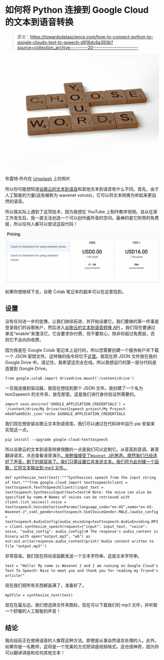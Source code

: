 # 如何将 Python 连接到 Google Cloud 的文本到语音转换

> 原文：<https://towardsdatascience.com/how-to-connect-python-to-google-clouds-text-to-speech-d918dc6a393b?source=collection_archive---------20----------------------->

![](img/e1cf2a57681afc8f650d4578d7bb9ed4.png)

布雷特·乔丹在 [Unsplash](https://unsplash.com?utm_source=medium&utm_medium=referral) 上的照片

所以你可能想知道[谷歌云的文本到语音](https://cloud.google.com/text-to-speech)和其他文本到语音有什么不同。首先，由于人工智能的力量(这些被称为 wavenet voices)，它可以将文本转换为听起来更自然的语音。

所以我实际上遇到了这项技术，因为我想在 YouTube 上制作教学视频。自从在家工作发生后，我一直无法创造一个可以创作画外音的空间。最棒的是它附带的免费层，所以任何人都可以尝试这段代码！

![](img/93099f4a2a10d6709a2f18a073915280.png)

如果你想继续下去，谷歌 Colab 笔记本的副本可以在这里找到。

## 设置

没有任何进一步的犹豫，让我们继续前进，并开始设置它。我们要做的第一件事是登录我们的谷歌账户，然后进入[谷歌云的文本到语音转换 API](https://console.cloud.google.com/marketplace/product/google/texttospeech.googleapis.com?q=text&id=d0bc4aeb-b91e-47bc-bd5a-01894bf3a648&project=deep-lore-292922) 。我们现在要通过单击“enable”来激活它。它会要求你付费，但不要担心，除非你超过免费层，否则它不会向你收费。

因为我是在 Google Colab 笔记本上运行的，所以您需要创建一个服务帐户并下载一个 JSON 密钥文件。这样做的指令将位于[这里](https://cloud.google.com/storage/docs/authentication#generating-a-private-key)。我现在把 JSON 文件放在我的 Google Drive 中。请记住，我希望这完全在线。所以我想运行的第一部分代码是连接到 Google Drive。

```
from google.colab import drivedrive.mount('/content/drive')
```

一旦我连接到驱动器，我现在想找到那个 JSON 文件。我创建了一个名为 text2speech 的文件夹，放在那里。这是我们进行身份验证所需要的。

```
import osos.environ['GOOGLE_APPLICATION_CREDENTIALS'] = '/content/drive/My Drive/text2speech project/My Project-e0a97add923c.json'!echo $GOOGLE_APPLICATION_CREDENTIALS
```

我们现在想安装谷歌云文本到语音库。我们可以通过在代码块中运行 pip 安装来实现这一点。

```
pip install --upgrade google-cloud-texttospeech
```

所以谷歌云的文本到语音转换很酷的一点是我们可以定制它。从音高到音调，甚至翻译语言。点击查看语音演示[。我勉强接受了`Wavenet J`的男声。既然我们已经选好了声音，剩下的就容易了。我们只需设置它并发送文本。我们将为此创建一个函数，它将文本输出到 mp3 文件。](https://cloud.google.com/text-to-speech/docs/voices)

```
def synthesize_text(text):"""Synthesizes speech from the input string of text."""from google.cloud import texttospeechclient = texttospeech.TextToSpeechClient()input_text = texttospeech.SynthesisInput(text=text)# Note: the voice can also be specified by name.# Names of voices can be retrieved with client.list_voices().voice = texttospeech.VoiceSelectionParams(language_code="en-US",name="en-US-Wavenet-J",ssml_gender=texttospeech.SsmlVoiceGender.MALE,)audio_config = texttospeech.AudioConfig(audio_encoding=texttospeech.AudioEncoding.MP3)response = client.synthesize_speech(request={"input": input_text, "voice": voice, "audio_config": audio_config})# The response's audio_content is binary.with open("output.mp3", "wb") as out:out.write(response.audio_content)print('Audio content written to file "output.mp3"')
```

非常容易。我们现在将向该函数发送一个文本字符串。这是文本字符串。

```
text = "Hello! My name is Wavenet J and I am running on Google Cloud's Text To Speech! Nice to meet you and thank you for reading my friend's article!"
```

现在我们把所有东西都装满了，准备好了。

```
mp3file = synthesize_text(text)
```

现在在最左边，我们想选择文件夹图标，现在可以下载我们的 mp3 文件，并听取一个舒缓的人工智能的声音！

## 结论

我向目前正在使用语音的人推荐这种方法。即使是从事自然语言处理的人。此外，如果你是一名教师，这将是一个完美的方式把讲座视频格式。这也很神奇，因为你可以翻译讲座和任何其他文本！